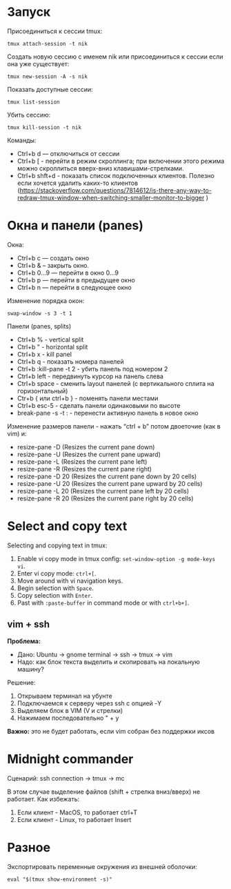 # Запуск

Присоединиться к сессии tmux:

```
tmux attach-session -t nik
```

Создать новую сессию с именем nik или присоединиться к сессии если она уже существует:

```
tmux new-session -A -s nik
```

Показать доступные сессии:

```
tmux list-session
```

Убить сессию:

```
tmux kill-session -t nik
```

Команды:
- Ctrl+b d — отключиться от сессии
- Ctrl+b [ - перейти в режим скроллинга; при включении этого режима можно скроллиться вверх-вниз клавишами-стрелками.
- Ctrl+b shft+d - показать список подключенных клиентов. Полезно если хочется удалить каких-то клиентов (https://stackoverflow.com/questions/7814612/is-there-any-way-to-redraw-tmux-window-when-switching-smaller-monitor-to-bigger )

# Окна и панели (panes)

Окна:
- Ctrl+b c — создать окно
- Ctrl+b & – закрыть окно.
- Ctrl+b 0...9 — перейти в окно 0...9
- Ctrl+b p — перейти в предыдущее окно
- Ctrl+b n — перейти в следующее окно


Изменение порядка окон:
```
swap-window -s 3 -t 1
```

Панели (panes, splits)
- Ctrl+b % - vertical split
- Ctrl+b "  - horizontal split
- Ctrl+b x - kill panel
- Ctrl+b q - показать номера панелей
- Ctrl+b :kill-pane -t 2 - убить панель под номером 2
- Ctrl+b left - передвинуть курсор на панель слева
- Ctrl+b space - сменить layout панелей (с вертикального сплита на горизонтальный)
- Ctr+b { или ctrl+b } - поменять панели местами
- Ctrl+b esc-5 - сделать панели одинаковыми по высоте
- break-pane -s <panel-num> -t <window-num>: - перенести активную панель в новое окно

Изменение размеров панели - нажать “ctrl + b” потом двоеточие (как в vim) и:
- resize-pane -D (Resizes the current pane down)
- resize-pane -U (Resizes the current pane upward)
- resize-pane -L (Resizes the current pane left)
- resize-pane -R (Resizes the current pane right)
- resize-pane -D 20 (Resizes the current pane down by 20 cells)
- resize-pane -U 20 (Resizes the current pane upward by 20 cells)
- resize-pane -L 20 (Resizes the current pane left by 20 cells)
- resize-pane -R 20 (Resizes the current pane right by 20 cells)

# Select and copy text

Selecting and copying text in tmux:
1. Enable vi copy mode in tmux config: `set-window-option -g mode-keys vi`.
2. Enter vi copy mode: `ctrl+[`.
3. Move around with vi navigation keys.
4. Begin selection with `Space`.
5. Copy selection with `Enter`.
6. Past with `:paste-buffer` in command mode or with `ctrl+b+]`.

## vim + ssh

**Проблема:**
- Дано: Ubuntu -> gnome terminal -> ssh -> tmux -> vim
- Надо: как блок текста выделить и скопировать на локальную машину?

Решение:
1. Открываем терминал на убунте
2. Подключаемся к серверу через ssh с опцией -Y
3. Выделяем блок в VIM (V и стрелки)
4. Нажимаем последовательно " + y

**Важно:** это не будет работать, если vim собран без поддержки иксов

# Midnight commander

Сценарий: ssh connection -> tmux -> mc

В этом случае выделение файлов (shift + стрелка вниз/вверх) не работает. Как избежать:
1. Если клиент - MacOS, то работает ctrl+T
2. Если клиент - Linux, то работает Insert

# Разное

Экспортировать переменные окружения из внешней оболочки:

```
eval "$(tmux show-environment -s)"
```

